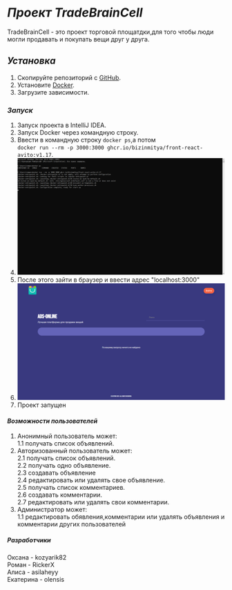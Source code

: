 # ***Проект TradeBrainCell***

TradeBrainCell - это проект торговой площатдки,для того чтобы люди могли продавать и покупать вещи друг у друга.

## ***Установка***

1. Скопируйте репозиторий с [GitHub](https://github.com/RickerX/TradeBrainCell).
2. Установите [Docker](https://www.docker.com/).
3. Загрузите зависимости.

### ***Запуск***

1. Запуск проекта в IntelliJ IDEA.
2. Запуск Docker через командную строку.
3. Ввести в командную строку ```docker ps```,а потом <br/> ```docker run --rm -p 3000:3000 ghcr.io/bizinmitya/front-react-avito:v1.17```.
4. ![img_4.png](img_4.png)
5. После этого зайти в браузер и ввести адрес "localhost:3000"
6. ![img_5.png](img_5.png)
7. Проект запущен

#### ***Возможности пользователей***

1. Анонимный пользователь может:
   <br/>1.1 получать список объявлений.
2. Авторизованный пользователь может:
   <br/>2.1 получать список объявлений.
   <br/>2.2 получать одно объявление.
   <br/>2.3 создавать объявление
   <br/>2.4 редактировать или удалять свое объявление.
   <br/>2.5 получать список комментариев.
   <br/>2.6 создавать комментарии.
   <br/>2.7 редактировать или удалять свои комментарии.
3. Администратор может:
   <br/>1.1 редактировать обявления,комментарии или удалять объявления и комментарии других пользователей

##### ***Разработчики*** 
Оксана - kozyarik82
<br/>Роман - RickerX
<br/>Алиса - asilaheyy
<br/> Екатерина - olensis
